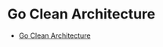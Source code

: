 # Go Clean Architecture

* [Go Clean Architecture](https://github.com/GSabadini/go-clean-architecture)